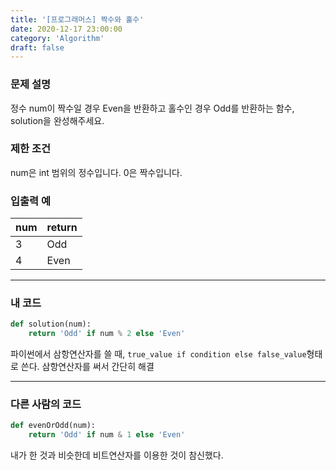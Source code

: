 ```yaml
---
title: '[프로그래머스] 짝수와 홀수'
date: 2020-12-17 23:00:00
category: 'Algorithm'
draft: false
---
```

### 문제 설명
정수 num이 짝수일 경우 Even을 반환하고 홀수인 경우 Odd를 반환하는 함수, solution을 완성해주세요.


### 제한 조건
num은 int 범위의 정수입니다.
0은 짝수입니다.


### 입출력 예
|num|	return|
|---|---|
|3|	Odd|
|4	|Even|

---


###  내 코드
```python
def solution(num):
    return 'Odd' if num % 2 else 'Even'
```
파이썬에서 삼항연산자를 쓸 때, `true_value if condition else false_value`형태로 쓴다. 삼항연산자를 써서 간단히 해결


---


### 다른 사람의 코드
```python
def evenOrOdd(num):
    return 'Odd' if num & 1 else 'Even'

```
내가 한 것과 비슷한데 비트연산자를 이용한 것이 참신했다. 